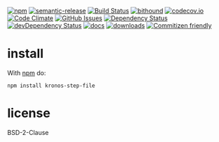 [![npm](https://img.shields.io/npm/v/kronos-step-file.svg)](https://www.npmjs.com/package/kronos-step-file)
[![semantic-release](https://img.shields.io/badge/%20%20%F0%9F%93%A6%F0%9F%9A%80-semantic--release-e10079.svg)](https://github.com/Kronos-Integration/kronos-step-file)
[![Build Status](https://secure.travis-ci.org/Kronos-Integration/kronos-step-file.png)](http://travis-ci.org/Kronos-Integration/kronos-step-file)
[![bithound](https://www.bithound.io/github/Kronos-Integration/kronos-step-file/badges/score.svg)](https://www.bithound.io/github/Kronos-Integration/kronos-step-file)
[![codecov.io](http://codecov.io/github/Kronos-Integration/kronos-step-file/coverage.svg?branch=master)](http://codecov.io/github/Kronos-Integration/kronos-step-file?branch=master)
[![Code Climate](https://codeclimate.com/github/Kronos-Integration/kronos-step-file/badges/gpa.svg)](https://codeclimate.com/github/Kronos-Integration/kronos-step-file)
[![GitHub Issues](https://img.shields.io/github/issues/Kronos-Integration/kronos-step-file.svg?style=flat-square)](https://github.com/Kronos-Integration/kronos-step-file/issues)
[![Dependency Status](https://david-dm.org/Kronos-Integration/kronos-step-file.svg)](https://david-dm.org/Kronos-Integration/kronos-step-file)
[![devDependency Status](https://david-dm.org/Kronos-Integration/kronos-step-file/dev-status.svg)](https://david-dm.org/Kronos-Integration/kronos-step-file#info=devDependencies)
[![docs](http://inch-ci.org/github/Kronos-Integration/kronos-step-file.svg?branch=master)](http://inch-ci.org/github/Kronos-Integration/kronos-step-file)
[![downloads](http://img.shields.io/npm/dm/kronos-step-file.svg?style=flat-square)](https://npmjs.org/package/kronos-step-file)
[![Commitizen friendly](https://img.shields.io/badge/commitizen-friendly-brightgreen.svg)](http://commitizen.github.io/cz-cli/)

install
=======

With [npm](http://npmjs.org) do:

```shell
npm install kronos-step-file
```

license
=======

BSD-2-Clause
